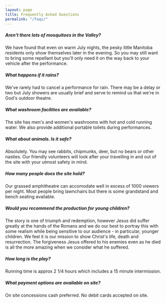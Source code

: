 ```yaml
---
layout: page
title: Frequently Asked Questions
permalink: "/faqs/"
---
```

##### Aren't there lots of mosquitoes in the Valley?
We have found that even on warm July nights, the pesky little Manitoba residents only show themselves later in the evening. So you may still want to bring some repellant but you'll only need it on the way back to your vehicle after the performance.

##### What happens if it rains?
We've rarely had to cancel a performance for rain. There may be a delay or two but July showers are usually brief and serve to remind us that we're in God's outdoor theatre.

##### What washroom facilities are available?
The site has men's and women's washrooms with hot and cold running water. We also provide additional portable toilets during performances.

##### What about animals. Is it safe?
Absolutely. You may see rabbits, chipmunks, deer, but no bears or other nasties. Our friendly volunteers will look after your travelling in and out of the site with your utmost safety in mind.

##### How many people does the site hold?
Our grassed amphitheatre can accomodate well in excess of 1000 viewers per night. Most people bring lawnchairs but there is some grandstand and bench seating available.

##### Would you recommend the production for young children?
The story is one of triumph and redemption, however Jesus did suffer greatly at the hands of the Romans and we do our best to portray this with some realism while being sensitive to our audience - in particular, younger children. We feel it is our mission to show Christ's life, death and resurrection. The forgiveness Jesus offered to his enemies even as he died is all the more amazing when we consider what he suffered.

##### How long is the play?
Running time is approx 2 1/4 hours which includes a 15 minute intermission.

##### What payment options are available on site?
On site concessions cash preferred. No debit cards accepted on site. 